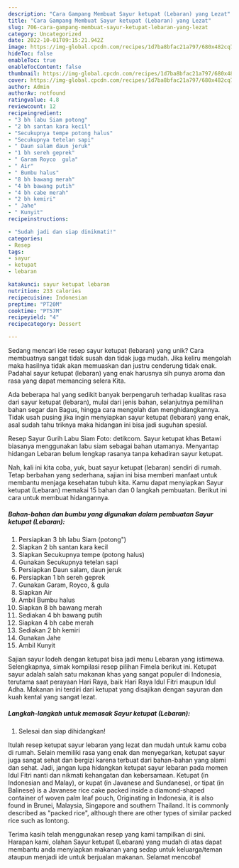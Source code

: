 ```yaml
---
description: "Cara Gampang Membuat Sayur ketupat (Lebaran) yang Lezat"
title: "Cara Gampang Membuat Sayur ketupat (Lebaran) yang Lezat"
slug: 706-cara-gampang-membuat-sayur-ketupat-lebaran-yang-lezat
category: Uncategorized
date: 2022-10-01T09:15:21.942Z
image: https://img-global.cpcdn.com/recipes/1d7ba8bfac21a797/680x482cq70/sayur-ketupat-lebaran-foto-resep-utama.jpg
hideToc: false
enableToc: true
enableTocContent: false
thumbnail: https://img-global.cpcdn.com/recipes/1d7ba8bfac21a797/680x482cq70/sayur-ketupat-lebaran-foto-resep-utama.jpg
cover: https://img-global.cpcdn.com/recipes/1d7ba8bfac21a797/680x482cq70/sayur-ketupat-lebaran-foto-resep-utama.jpg
author: Admin
authorAv: notfound
ratingvalue: 4.8
reviewcount: 12
recipeingredient:
- "3 bh labu Siam potong"
- "2 bh santan kara kecil"
- "Secukupnya tempe potong halus"
- "Secukupnya tetelan sapi"
- " Daun salam daun jeruk"
- "1 bh sereh geprek"
- " Garam Royco  gula"
- " Air"
- " Bumbu halus"
- "8 bh bawang merah"
- "4 bh bawang putih"
- "4 bh cabe merah"
- "2 bh kemiri"
- " Jahe"
- " Kunyit"
recipeinstructions:

- "Sudah jadi dan siap dinikmati!"
categories:
- Resep
tags:
- sayur
- ketupat
- lebaran

katakunci: sayur ketupat lebaran 
nutrition: 233 calories
recipecuisine: Indonesian
preptime: "PT20M"
cooktime: "PT57M"
recipeyield: "4"
recipecategory: Dessert

---
```





Sedang mencari ide resep sayur ketupat (lebaran) yang unik? Cara membuatnya sangat tidak susah dan tidak juga mudah. Jika keliru mengolah maka hasilnya tidak akan memuaskan dan justru cenderung tidak enak. Padahal sayur ketupat (lebaran) yang enak harusnya sih punya aroma dan rasa yang dapat memancing selera Kita.





Ada beberapa hal yang sedikit banyak berpengaruh terhadap kualitas rasa dari sayur ketupat (lebaran), mulai dari jenis bahan, selanjutnya pemilihan bahan segar dan Bagus, hingga cara mengolah dan menghidangkannya. Tidak usah pusing jika ingin menyiapkan sayur ketupat (lebaran) yang enak,      asal sudah tahu triknya maka hidangan ini bisa jadi suguhan spesial.














Resep Sayur Gurih Labu Siam Foto: detikcom. Sayur ketupat khas Betawi biasanya menggunakan labu siam sebagai bahan utamanya. Menyantap hidangan Lebaran belum lengkap rasanya tanpa kehadiran sayur ketupat.






Nah, kali ini kita coba, yuk, buat sayur ketupat (lebaran) sendiri di rumah. Tetap berbahan yang sederhana, sajian ini bisa memberi manfaat untuk membantu menjaga kesehatan tubuh kita. Kamu dapat menyiapkan Sayur ketupat (Lebaran) memakai 15 bahan dan 0 langkah pembuatan. Berikut ini cara untuk membuat hidangannya.

<!--inarticleads1-->

##### Bahan-bahan dan bumbu yang digunakan dalam pembuatan Sayur ketupat (Lebaran):

1. Persiapkan 3 bh labu Siam (potong&#34;)
1. Siapkan 2 bh santan kara kecil
1. Siapkan Secukupnya tempe (potong halus)
1. Gunakan Secukupnya tetelan sapi
1. Persiapkan  Daun salam, daun jeruk
1. Persiapkan 1 bh sereh geprek
1. Gunakan  Garam, Royco, &amp; gula
1. Siapkan  Air
1. Ambil  Bumbu halus
1. Siapkan 8 bh bawang merah
1. Sediakan 4 bh bawang putih
1. Siapkan 4 bh cabe merah
1. Sediakan 2 bh kemiri
1. Gunakan  Jahe
1. Ambil  Kunyit


Sajian sayur lodeh dengan ketupat bisa jadi menu Lebaran yang istimewa. Selengkapnya, simak kompilasi resep pilihan Fimela berikut ini. Ketupat sayur adalah salah satu makanan khas yang sangat populer di Indonesia, terutama saat perayaan Hari Raya, baik Hari Raya Idul Fitri maupun Idul Adha. Makanan ini terdiri dari ketupat yang disajikan dengan sayuran dan kuah kental yang sangat lezat. 

<!--inarticleads2-->

##### Langkah-langkah untuk memasak Sayur ketupat (Lebaran):


1. Selesai dan siap dihidangkan!

Itulah resep ketupat sayur lebaran yang lezat dan mudah untuk kamu coba di rumah. Selain memiliki rasa yang enak dan menyegarkan, ketupat sayur juga sangat sehat dan bergizi karena terbuat dari bahan-bahan yang alami dan sehat. Jadi, jangan lupa hidangkan ketupat sayur lebaran pada momen Idul Fitri nanti dan nikmati kehangatan dan kebersamaan. Ketupat (in Indonesian and Malay), or kupat (in Javanese and Sundanese), or tipat (in Balinese) is a Javanese rice cake packed inside a diamond-shaped container of woven palm leaf pouch, Originating in Indonesia, it is also found in Brunei, Malaysia, Singapore and southern Thailand. It is commonly described as &#34;packed rice&#34;, although there are other types of similar packed rice such as lontong. 

Terima kasih telah menggunakan resep yang kami tampilkan di sini. Harapan kami, olahan Sayur ketupat (Lebaran) yang mudah di atas dapat membantu anda menyiapkan makanan yang sedap untuk keluarga/teman ataupun menjadi ide untuk berjualan makanan. Selamat mencoba!
